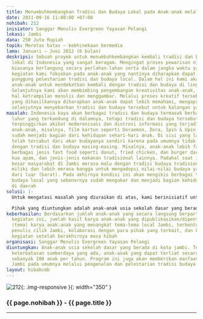 ```yaml
---
title: Menumbuhkembangkan Tradisi dan Budaya Lokal pada Anak-anak melalui Media Tulisan
date: 2011-09-16 11:08:00 +07:00
nohibah: 212
inisiator: Sanggar Menulis Evergreen Yayasan Pelangi
lokasi: Jambi
dana: 250 Juta Rupiah
topik: Meretas batas – kebhinekaan bermedia
lama: Januari – Juni 2012 (6 bulan)
deskripsi: Sebuah proyek untuk menumbuhkembangkan kembali tradisi dan budaya masyarakat
  lokal di Indonesia yang sangat beragam. Mengingat proses pewarisan nilai-nilai ini
  biasanya berlangung secara perlahan-lahan serta dalam jangka waktu yang panjang,
  kegiatan kami fokuskan pada anak-anak yang nantinya diharapkan dapat menjadi tulang
  punggung pelestarian tradisi dan budaya local. Dalam hal ini kami akan memfasilitasi
  anak-anak untuk mendekatkan kembali dengan tradisi dan budaya di lingkungan masing-masing.
  Selanjutnya kami akan membimbing pengembangan kreativitas anak-anak, terutama dalam
  hal ketrampilan menulis dan menggambar. Melalui proses kreatif tersebut serta karya-karya
  yang dihasilkannya diharapkan anak-anak dapat lebih memahami, mengapresiasi, dan
  selanjutnya menyebarkan tradisi dan budaya tersebut untuk kalangan yang lebih luas
masalah: Indonesia kaya akan berbagai tradisi dan budaya termasuk berbagai nilai-nilai
  luhur yang terkandung di dalamnya, tetapi tradisi dan budaya tersebut saat ini semakin
  terpinggirkan akibat moderenisasi dan distrosi informasi yang terjadi. Di kalangan
  anak-anak, misalnya, film kartun seperti Doraemon, Dora, Ipin & Upin, dan sebagainya
  sudah menjadi bagian dari kehidupan sehari-hari anak. Di sisi yang lain, anak-anak
  telah tercabut dari akar budayanya sendiri karena pada umumnya tidak lagi terkespos
  dengan tradisi dan budaya masing-masing. Misalnya, anak-anak lebih familier dengan
  berbagai jenis fast food seperti donut, fried chicken, dan burger daripada lemang,
  kue apam, dan jenis-jenis makanan tradisional lainnya. Padahal saat ini sebagian
  besar masyarakat di Jambi merasa malu dengan tradisi budaya tradisional yang mereka
  miliki dan lebih merasa bangga untuk mengadopsi nilai-nilai budaya yang berasal
  dari luar (barat). Pada akhirnya kondisi ini akan mengikis berbagai tradisi dan
  budaya local yang sebenarnya sudah mengakar dan menjadi bagian kehidupan masyarakat
  di daerah
solusi: |-
  Untuk mengatasi masalah yang diuraikan di atas, kami berinisiatif untuk menumbuh-kembangkan kembali tradisi dan budaya local pada anak-anak dengan cara mengembangkan daya krreatif anak. Pada dasarnya inisiatif ini terdiri dari tiga komponen yaitu (i) mendekatkan kembali anak-anak pada budaya dan tradisi yang mereka miliki, (ii) mengembangkan daya kreatif kreatif anak antara lain dalam menulsi dan menggambar, serta (iii) mempublikasikan karya-karya kreatif mereka. Dengan cara demikian diharapkan anak-anak akan memiliki apresiasi yang baik mengenai tradisi dan budaya yang mereka miliki. Anak-anak yang memiliki kepedulian terhadap tradisi dan budaya daerah ini diharapkan dapat berkembang menjadi agen yang akan melestarikan dan mengembangkan tradisi dan budaya masing-masing. Berdasarkan pengalaman kami dalam membimbing anak-anak menulis, sebagian anak-anak di daerah sebenarnya juga memiliki bakat kemampuan yang tidak kalah dengan rekan-rekannya yang tinggal di kota-kota besar. Tetapi, karena kurangnya fasilitas dan pembinaan, bakat dan kemampuan yang dimiliki anak-anak tersebut tidak berkembang dan perlahan-lahan menghilang.

  Pihak yang diuntungkan adalah anak-anak usia sekolah dasar yang berada di kota jambi. Tetapi, karena keterbatasan sumberdaya yang ada, anak-anak yang dapat terliat secara langsung diperkirakan sebanyak 100 anak per tahun. Program ini juga akan memberikan manfaat bagi masyarakat Jambi pada umumnya melalui pengenalan dan pelestarian tradisi budaya Jambi
keberhasilan: Berdasarkan jumlah anak-anak yang secara langsung berpartisipasi dalam
  kegiatan ini, jumlah hasil karya anak-anak yang dipublikasikan/dipentaskan, kandungan
  (tema) karya anak-anak yang menangkat tema-tema local Jambi, terbentuknya kader-kader
  penulis cilik Jambi, kolaborasi dengan para pihak yang terkait, dan kelangsungan
  kegiatan setelah berakhirnya masa hibah
organisasi: Sanggar Menulis Evergreen Yayasan Pelangi
diuntungkan: Anak-anak usia sekolah dasar yang berada di kota jambi. Tetapi, karena
  keterbatasan sumberdaya yang ada, anak-anak yang dapat terliat secara langsung diperkirakan
  sebanyak 100 anak per tahun. Program ini juga akan memberikan manfaat bagi masyarakat
  Jambi pada umumnya melalui pengenalan dan pelestarian tradisi budaya Jambi
layout: hibahcmb
---
```


![212](/static/img/hibahcmb/212.png){: .img-responsive }{: width="350" }

### {{ page.nohibah }} - {{ page.title }}

---
